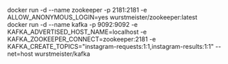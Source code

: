 docker run -d --name zookeeper -p 2181:2181 -e ALLOW_ANONYMOUS_LOGIN=yes wurstmeister/zookeeper:latest                                                                                                                                
docker run -d --name kafka -p 9092:9092 -e KAFKA_ADVERTISED_HOST_NAME=localhost -e KAFKA_ZOOKEEPER_CONNECT=zookeeper:2181 -e KAFKA_CREATE_TOPICS="instagram-requests:1:1,instagram-results:1:1" --net=host wurstmeister/kafka                                                                                                             

